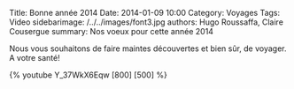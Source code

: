Title: Bonne année 2014
Date: 2014-01-09 10:00
Category: Voyages
Tags: Video
sidebarimage: /../../images/font3.jpg
authors: Hugo Roussaffa, Claire Cousergue
summary: Nos voeux pour cette année 2014

Nous vous souhaitons de faire maintes découvertes et bien sûr, de voyager. A votre santé! 

{% youtube Y_37WkX6Eqw [800] [500] %}

